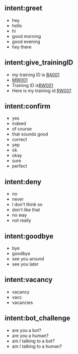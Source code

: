 ## intent:greet
- hey
- hello
- hi
- good morning
- good evening
- hey there

## intent:give_trainingID
- my training ID is [BA001](batchno) 
- [MW001](batchno)
- Training ID is[RW001](batchno)
- Here is my training id [RW001](batchno)

## intent:confirm
- yes
- indeed
- of course
- that sounds good
- correct
- yep
- ok
- okay
- sure
- perfect

## intent:deny
- no
- never
- I don't think so
- don't like that
- no way
- not really 

## intent:goodbye
- bye
- goodbye
- see you around
- see you later


## intent:vacancy
- vacancy
- vacc
- vacancies



## intent:bot_challenge
- are you a bot?
- are you a human?
- am I talking to a bot?
- am I talking to a human?
